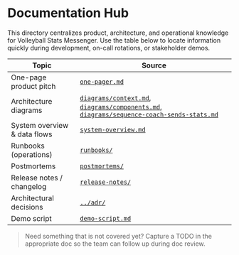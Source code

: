 # Documentation Hub

This directory centralizes product, architecture, and operational knowledge for Volleyball Stats Messenger.
Use the table below to locate information quickly during development, on-call rotations, or stakeholder demos.

| Topic | Source |
| --- | --- |
| One-page product pitch | [`one-pager.md`](one-pager.md) |
| Architecture diagrams | [`diagrams/context.md`](diagrams/context.md), [`diagrams/components.md`](diagrams/components.md), [`diagrams/sequence-coach-sends-stats.md`](diagrams/sequence-coach-sends-stats.md) |
| System overview & data flows | [`system-overview.md`](system-overview.md) |
| Runbooks (operations) | [`runbooks/`](runbooks) |
| Postmortems | [`postmortems/`](postmortems) |
| Release notes / changelog | [`release-notes/`](release-notes) |
| Architectural decisions | [`../adr/`](../adr) |
| Demo script | [`demo-script.md`](demo-script.md) |

> Need something that is not covered yet? Capture a TODO in the appropriate doc so the team can follow up during doc review.
